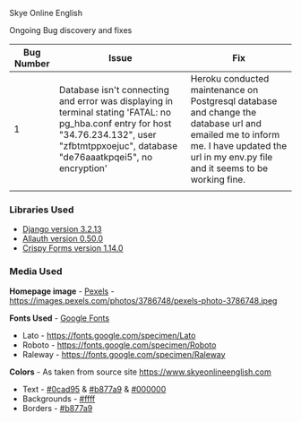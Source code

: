 Skye Online English


Ongoing Bug discovery and fixes

| Bug Number | Issue | Fix |
|---|---|---|
| 1 | Database isn't connecting and error was displaying in terminal stating 'FATAL:  no pg_hba.conf entry for host "34.76.234.132", user "zfbtmtppxoejuc", database "de76aaatkpqei5", no encryption' | Heroku conducted maintenance on Postgresql database and change the database url and emailed me to inform me.  I have updated the url in my env.py file and it seems to be working fine. |
|  |  |  |


### Libraries Used

- [Django version 3.2.13](https://www.djangoproject.com/)
- [Allauth version 0.50.0](https://django-allauth.readthedocs.io/en/latest/index.html)
- [Crispy Forms version 1.14.0](https://django-crispy-forms.readthedocs.io/en/latest/install.html)

### Media Used

**Homepage image** - [Pexels](https://www.pexels.com/) - <https://images.pexels.com/photos/3786748/pexels-photo-3786748.jpeg>

**Fonts Used** - [Google Fonts](https://fonts.google.com/)

- Lato - <https://fonts.google.com/specimen/Lato>
- Roboto - <https://fonts.google.com/specimen/Roboto>
- Raleway - <https://fonts.google.com/specimen/Raleway>

**Colors** - As taken from source site <https://www.skyeonlineenglish.com>

- Text - [#0cad95](https://g.co/kgs/DqF28c) & [#b877a9](https://g.co/kgs/yjHqid) & [#000000](https://g.co/kgs/xfSLW2)
- Backgrounds - [#ffff](https://g.co/kgs/yDTdox)
- Borders - [#b877a9](https://g.co/kgs/yjHqid)